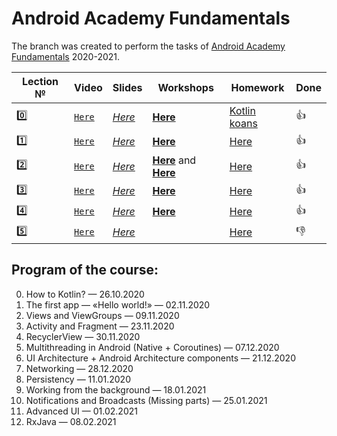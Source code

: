 # Android Academy Fundamentals
The branch was created to perform the tasks of [Android Academy Fundamentals](https://github.com/android-academy-minsk) 2020-2021.

| Lection № | Video | Slides | Workshops | Homework | Done
---|---|---|---|---|---
| :zero: | [`Here`](https://www.youtube.com/watch?v=_clrkv6VL4g) | [*Here*](https://docs.google.com/presentation/d/1Ndgbz6m9ydFFdTu2tXuN2Gussp49f_dnRr6cruwZXDE/edit#slide=id.ga4a15a5964_0_76) | [**Here**](https://github.com/Android-Academy-Global/2020-Fundamentals-Kotlin) | [Kotlin koans](https://play.kotlinlang.org/koans) | :+1:
| :one: | [`Here`](https://www.youtube.com/watch?v=d0944nsdnAg&ab_channel=AndroidAcademyGlobal) |[*Here*](https://docs.google.com/presentation/d/e/2PACX-1vSJH3ethtBzdUUFYS_-CHt4g99RQ9llzJGFO5RUsWDaMjsJwhYzQia23WZ4psU95MMqbt7g4xFGXGkl/pub?start=false&loop=false&delayms=3000&slide=id.ga69feb33e5_1_16) | [**Here**](https://drive.google.com/drive/folders/1AFM8vJzOftXKsiXlQG30BcdpDazjyyc3) | [Here](https://docs.google.com/document/d/e/2PACX-1vTZwbPObJnhMcN5FwTN9uxPZ2kNr8Vu9r07ggzpP2E5M9vzFvzlGyKM-CazwQOQt4QPy3Z_jf-Xa9Ri/pub) | :+1:
| :two: | [`Here`](https://www.youtube.com/watch?v=YPdpIpUeWsw&ab_channel=AndroidAcademyGlobal) |[*Here*](https://docs.google.com/presentation/d/1JR1LFs69fYWrWpy95pVDiwxu6dtwFshz16flkhFwN4w/edit?usp=drive_web&ouid=100062930525414799059) | [**Here**](https://docs.google.com/document/d/e/2PACX-1vRmW3fYdQkM2q43JQuZ2n9yofGg5Ds2bmbTvBp6CA2i6GHsw6_dxHEBhKgHbped3HauB7i97e9XUfFx/pub) and [**Here**](https://docs.google.com/document/d/e/2PACX-1vT8clU216o_NJallydvjFFKbOtzp7tfcedVdypRoWzQ-uzNq3pa2z_9DK8N46xsscLKW_ZqIr9VdWxm/pub) | [Here](https://docs.google.com/document/d/1M4DH6qMoDVYzxJtTjdRCjmn63JrIZE6z3oQFTnQUeVY/edit) | :+1:
| :three: | [`Here`](https://www.youtube.com/watch?v=Gb71h-cEUZs&feature=youtu.be&ab_channel=AndroidAcademyGlobal) |[*Here*](https://docs.google.com/presentation/d/1C09gRP3779Eilcc3LcE2RsaxWyDrjDMEAkdJw_nirsE/edit) | [**Here**](https://drive.google.com/drive/folders/1jp6jcWQLEsMK5ze7IYc29ldD19fOwDpx) | [Here](https://docs.google.com/document/d/e/2PACX-1vRinJc51_6FSPPjN11LvWY8sJmL44uQzeks2wpg-OtptXXhV4I48aGWsHsuVbsHIbPdSB1xfNvQZPJ_/pub) | :+1:
| :four: | [`Here`](https://www.youtube.com/watch?v=7WR0d4bsIIc&ab_channel=AndroidAcademyGlobal) |[*Here*](https://docs.google.com/presentation/d/e/2PACX-1vS_dPsaFLz7RfXSDYPLxyt_iwuuluSGh-5xrrvMTrlm97EvGgjcVc-yP9-yqsIgO7Rzj-2M52RChZEG/pub?start=false&loop=false&delayms=3000&slide=id.g5ff4286019_0_148) | [**Here**](https://drive.google.com/drive/folders/1WbJFskTDk4GOuVfK5QBd-9I8FKjLtGk5) | [Here](https://docs.google.com/document/d/19fnPy3Zh3yMjn1y5HpufL3yZdA6_cdWQFBP-6Z9mYqM/edit) | :+1:
| :five: | [`Here`](https://www.youtube.com/watch?v=iWiSQydw1qk&feature=youtu.be&ab_channel=AndroidAcademyGlobal) |[*Here*](https://docs.google.com/presentation/d/1uunUXtuO7veS1VkSJB5voaZe4alTsV74SRUBVl_5fB4/edit) |  | [Here](https://docs.google.com/document/d/146nTjhH58N11yfNQLdK92gN0Hfd_P1GqNB9Bg8NH9Do/edit) | :-1:


## Program of the course:
0. How to Kotlin? — 26.10.2020
1. The first app — «Hello world!» — 02.11.2020
2. Views and ViewGroups — 09.11.2020
3. Activity and Fragment — 23.11.2020
4. RecyclerView — 30.11.2020
5. Multithreading in Android (Native + Coroutines) — 07.12.2020
6. UI Architecture + Android Architecture components — 21.12.2020
7. Networking — 28.12.2020
8. Persistency — 11.01.2020
9. Working from the background — 18.01.2021
10. Notifications and Broadcasts (Missing parts) — 25.01.2021
11. Advanced UI — 01.02.2021
12. RxJava — 08.02.2021